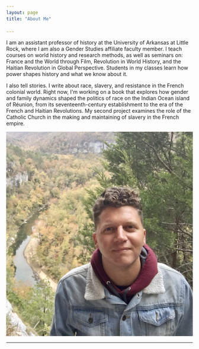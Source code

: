 ```yaml
---
layout: page
title: "About Me"

---
```

I am an assistant professor of history at the University of Arkansas at Little Rock, where I am also a Gender Studies affiliate faculty member. I teach courses on world history and research methods, as well as seminars on: France and the World through Film, Revolution in World History, and the Haitian Revolution in Global Perspective. Students in my classes learn how power shapes history and what we know about it. 

I also tell stories. I write about race, slavery, and resistance in the French colonial world. Right now, I'm working on a book that explores how gender and family dynamics shaped the politics of race on the Indian Ocean island of Réunion, from its seventeenth-century establishment to the era of the French and Haitian Revolutions. My second project examines the role of the Catholic Church in the making and maintaining of slavery in the French empire. 


![Photo](IMG-3710.jpg)

---
